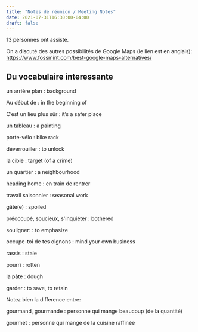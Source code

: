 ```yaml
---
title: "Notes de réunion / Meeting Notes"
date: 2021-07-31T16:30:00-04:00
draft: false
---
```


13 personnes ont assisté.

<!--more-->

On a discuté des autres possibilités de Google Maps (le lien est en anglais): https://www.fossmint.com/best-google-maps-alternatives/

## Du vocabulaire interessante ##

un arrière plan
: background

Au début de
: in the beginning of

C’est un lieu plus sûr
: it’s a safer place

un tableau
: a painting

porte-vélo
: bike rack

déverrouiller
: to unlock

la cible
: target (of a crime)

un quartier
: a neighbourhood

heading home
: en train de rentrer

travail saisonnier
: seasonal work

gâté(e)
: spoiled

préoccupé, soucieux, s'inquiéter
: bothered

souligner:
: to emphasize

occupe-toi de tes oignons
: mind your own business

rassis
: stale

pourri
: rotten

la pâte
: dough

garder
: to save, to retain

Notez bien la difference entre:

gourmand, gourmande
: personne qui mange beaucoup (de la quantité)

gourmet
: personne qui mange de la cuisine raffinée
